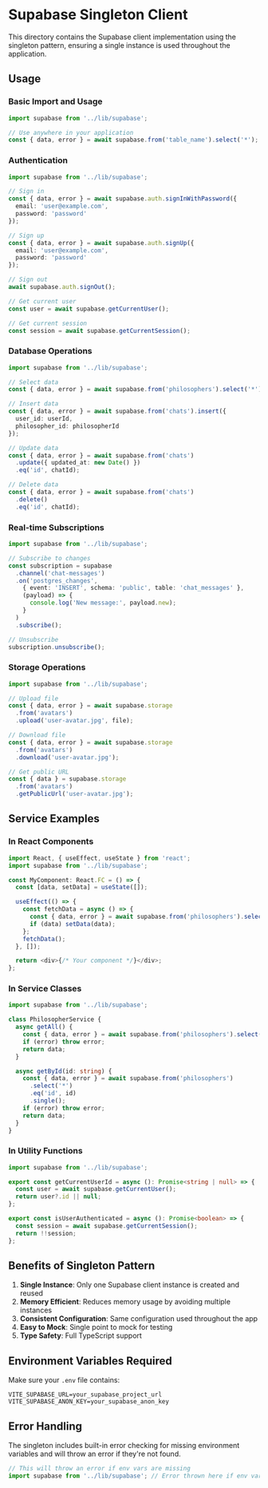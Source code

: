 # Supabase Singleton Client

This directory contains the Supabase client implementation using the singleton pattern, ensuring a single instance is used throughout the application.

## Usage

### Basic Import and Usage

```typescript
import supabase from '../lib/supabase';

// Use anywhere in your application
const { data, error } = await supabase.from('table_name').select('*');
```

### Authentication

```typescript
import supabase from '../lib/supabase';

// Sign in
const { data, error } = await supabase.auth.signInWithPassword({
  email: 'user@example.com',
  password: 'password'
});

// Sign up
const { data, error } = await supabase.auth.signUp({
  email: 'user@example.com',
  password: 'password'
});

// Sign out
await supabase.auth.signOut();

// Get current user
const user = await supabase.getCurrentUser();

// Get current session
const session = await supabase.getCurrentSession();
```

### Database Operations

```typescript
import supabase from '../lib/supabase';

// Select data
const { data, error } = await supabase.from('philosophers').select('*');

// Insert data
const { data, error } = await supabase.from('chats').insert({
  user_id: userId,
  philosopher_id: philosopherId
});

// Update data
const { data, error } = await supabase.from('chats')
  .update({ updated_at: new Date() })
  .eq('id', chatId);

// Delete data
const { data, error } = await supabase.from('chats')
  .delete()
  .eq('id', chatId);
```

### Real-time Subscriptions

```typescript
import supabase from '../lib/supabase';

// Subscribe to changes
const subscription = supabase
  .channel('chat-messages')
  .on('postgres_changes', 
    { event: 'INSERT', schema: 'public', table: 'chat_messages' }, 
    (payload) => {
      console.log('New message:', payload.new);
    }
  )
  .subscribe();

// Unsubscribe
subscription.unsubscribe();
```

### Storage Operations

```typescript
import supabase from '../lib/supabase';

// Upload file
const { data, error } = await supabase.storage
  .from('avatars')
  .upload('user-avatar.jpg', file);

// Download file
const { data, error } = await supabase.storage
  .from('avatars')
  .download('user-avatar.jpg');

// Get public URL
const { data } = supabase.storage
  .from('avatars')
  .getPublicUrl('user-avatar.jpg');
```

## Service Examples

### In React Components

```typescript
import React, { useEffect, useState } from 'react';
import supabase from '../lib/supabase';

const MyComponent: React.FC = () => {
  const [data, setData] = useState([]);

  useEffect(() => {
    const fetchData = async () => {
      const { data, error } = await supabase.from('philosophers').select('*');
      if (data) setData(data);
    };
    fetchData();
  }, []);

  return <div>{/* Your component */}</div>;
};
```

### In Service Classes

```typescript
import supabase from '../lib/supabase';

class PhilosopherService {
  async getAll() {
    const { data, error } = await supabase.from('philosophers').select('*');
    if (error) throw error;
    return data;
  }

  async getById(id: string) {
    const { data, error } = await supabase.from('philosophers')
      .select('*')
      .eq('id', id)
      .single();
    if (error) throw error;
    return data;
  }
}
```

### In Utility Functions

```typescript
import supabase from '../lib/supabase';

export const getCurrentUserId = async (): Promise<string | null> => {
  const user = await supabase.getCurrentUser();
  return user?.id || null;
};

export const isUserAuthenticated = async (): Promise<boolean> => {
  const session = await supabase.getCurrentSession();
  return !!session;
};
```

## Benefits of Singleton Pattern

1. **Single Instance**: Only one Supabase client instance is created and reused
2. **Memory Efficient**: Reduces memory usage by avoiding multiple instances
3. **Consistent Configuration**: Same configuration used throughout the app
4. **Easy to Mock**: Single point to mock for testing
5. **Type Safety**: Full TypeScript support

## Environment Variables Required

Make sure your `.env` file contains:

```env
VITE_SUPABASE_URL=your_supabase_project_url
VITE_SUPABASE_ANON_KEY=your_supabase_anon_key
```

## Error Handling

The singleton includes built-in error checking for missing environment variables and will throw an error if they're not found.

```typescript
// This will throw an error if env vars are missing
import supabase from '../lib/supabase'; // Error thrown here if env vars missing
```
